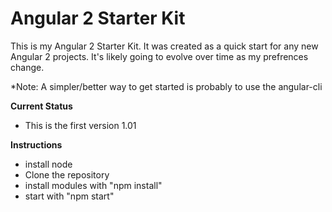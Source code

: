 Angular 2 Starter Kit
========================
This is my Angular 2 Starter Kit. It was created as a quick start for any new Angular 2 projects. It's likely going to evolve over time as my prefrences change.

*Note: A simpler/better way to get started is probably to use the angular-cli 

**Current Status**

* This is the first version 1.01

**Instructions**

* install node
* Clone the repository
* install modules with "npm install"
* start with "npm start"



